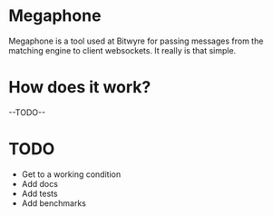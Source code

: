 # Megaphone

Megaphone is a tool used at Bitwyre for passing messages from the matching engine to client websockets. It really is that simple.

# How does it work?

--TODO--

# TODO

- Get to a working condition
- Add docs
- Add tests
- Add benchmarks
